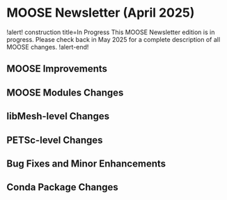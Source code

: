 # MOOSE Newsletter (April 2025)

!alert! construction title=In Progress
This MOOSE Newsletter edition is in progress. Please check back in May 2025
for a complete description of all MOOSE changes.
!alert-end!

## MOOSE Improvements

## MOOSE Modules Changes

## libMesh-level Changes

## PETSc-level Changes

## Bug Fixes and Minor Enhancements

## Conda Package Changes

